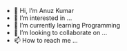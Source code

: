 - 👋 Hi, I’m Anuz Kumar
- 👀 I’m interested in ...
- 🌱 I’m currently learning Programming
- 💞️ I’m looking to collaborate on ...
- 📫 How to reach me ...

<!---
anuz9631/anuz9631 is a ✨ special ✨ repository because its `README.md` (this file) appears on your GitHub profile.
You can click the Preview link to take a look at your changes.
--->
